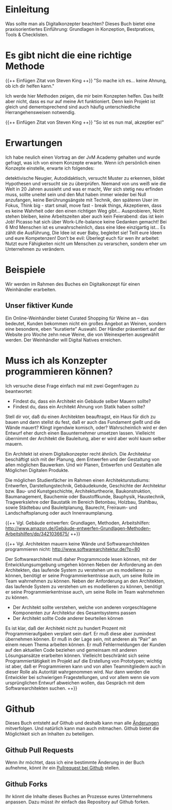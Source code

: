 # Einleitung

Was sollte man als Digitalkonzepter beachten? Dieses Buch bietet eine praxisorientiertes Einführung: Grundlagen in Konzeption, Bestpratices, Tools & Checklisten.

# Es gibt nicht die eine richtige Methode
{{++ Einfügen Zitat von Steven King ++}}
"So mache ich es... keine Ahnung, ob ich dir helfen kann."

Ich werde hier Methoden zeigen, die mir beim Konzepten helfen. Das heißt aber nicht, dass es nur auf meine Art funktioniert. Denn kein Projekt ist gleich und dementsprechend sind auch häufig unterschiedliche Herrangehensweisen notwendig. 

{{++ Einfügen Zitat von Steven King ++}}
"So ist es nun mal, akzeptier es!"

# Erwartungen
Ich habe neulich einen Vortrag an der JvM Academy gehalten und wurde gefragt, was ich von einem Konzepte erwarte. Wenn ich persönlich einen Konzepte einstelle, erwarte ich folgendes:

detektivische Neugier, Autodidaktisch, versucht Muster zu erkennen, bildet Hypothesen und versucht sie zu überprüfen. Niemand von uns weiß wie die Welt in 20 Jahren aussieht und was er macht, Wer sich stetig neu erfinden muss, sollte uneitel sein und den Mut haben immer wieder bei Null anzufangen, 
keine Berührungsängste mit Technik, den späteren User im Fokus, Think big - start small, move fast - break things, Akzeptieren, dass es keine Wahrheit oder den einen richtigen Weg gibt… Ausprobieren, Nicht stehen bleiben, keine Arbeitszeiten aber auch kein Feierabend: das ist kein Job! Picasso hat sich über Work-Life-balance keine Gedanken gemacht!  Bei 6 Mrd Menschen ist es unwahrscheinlich, dass eine Idee einzigartig ist… Es zählt die Ausführung, Die Idee ist euer Baby, begleitet sie!
Teilt eure Ideen und eure Kompetenzen!
Don’t be evil: Überlegt euch für wen ihr arbeitet: Nutzt eure Fähigkeiten nicht um Menschen zu verarschen, sondern eher um Unternehmen zu verändern.

# Beispiele
Wir werden im Rahmen des Buches ein Digitalkonzept für einen Weinhändler erarbeiten. 

## Unser fiktiver Kunde 
Ein Online-Weinhändler bietet Curated Shopping für Weine an – das bedeutet, Kunden bekommen nicht ein großes Angebot an Weinen, sondern eine besondere, eben “kuratierte” Auswahl. Der Händler präsentiert auf der Website pro Woche zehn neue Weine, die von Weinexperten ausgewählt werden. Der Weinhändler will Digital Natives erreichen. 

# Muss ich als Konzepter programmieren können?
Ich versuche diese Frage einfach mal mit zwei Gegenfragen zu beantwortet: 
- Findest du, dass ein Architekt ein Gebäude selber Mauern sollte? 
- Findest du, dass ein Architekt Ahnung von Statik haben sollte?

Stell dir vor, daß du einen Architekten beauftragst, ein Haus für dich zu bauen und dann stellst du fest, daß er auch das Fundament gießt und die Wände mauert? Klingt irgendwie komisch, oder? Wahrscheinlich wird er den Entwurf eher durch einen Bauunternehmer umsetzen lassen.  Vielleicht übernimmt der Architekt die Bauleitung, aber er wird aber wohl kaum selber mauern.

Ein Architekt ist einem Digitalkonzepter recht ähnlich. Die Architektur beschäftigt sich mit der Planung, dem Entwerfen und der Gestaltung von allen möglichen Bauwerken. Und wir Planen, Entwerfen und Gestalten alle Möglichen Digitalen Produkte.

Die möglichen Studienfächer im Rahmen einen Architekturstudiums: Entwerfen, Darstellungstechnik, Gebäudekunde, Geschichte der Architektur bzw. Bau- und Kunstgeschichte, Architekturtheorie, Baukonstruktion, Baumanagement, Bauchemie oder Baustoffkunde, Bauphysik, Haustechnik, Tragwerkslehre oder Baustatik im Bereich Betonbau, Holzbau, Stahlbau, sowie Städtebau und Bauleitplanung, Baurecht, Freiraum- und Landschaftsplanung oder auch Innenraumplanung.

{{++ Vgl. Gebäude entwerfen: Grundlagen, Methoden, Arbeitshilfen: http://www.amazon.de/Gebäude-entwerfen-Grundlagen-Methoden-Arbeitshilfen/dp/3421036675/ ++}}

{{++ Vgl. Architekten mauern keine Wände und Softwarearchitekten programmieren nicht: http://www.softwarearchitektur.de/?p=80

Der Softwarearchitekt muß daher Programmcode lesen können, mit der Entwicklungsumgebung umgehen können
Neben der Anforderung an den Architekten, das laufende System zu verstehen um es modellieren zu können, benötigt er seine Programmierkentnisse auch, um seine Rolle im Team wahrnehmen zu können.
Neben der Anforderung an den Architekten, das laufende System zu verstehen um es modellieren zu können, benötigt er seine Programmierkentnisse auch, um seine Rolle im Team wahrnehmen zu können.


- Der Architekt sollte verstehen, welche von anderen vorgeschlagene Komponenten zur Architektur des Gesamtsystems passen
- Der Architekt sollte Code anderer beurteilen können

Es ist klar, daß der Architekt nicht zu hundert Prozent mit Programmieraufgaben verplant sein darf. Er muß diese aber zumindest übernehmen können. Er muß in der Lage sein, mit anderen als “Pair” an einem neuen Thema arbeiten können. Er muß Fehlermeldungen der Kunden auf den aktuellen Code beziehen und gemeinsam mit anderen Lösungsansätze erarbeiten können. Vielleicht beschränkt sich seine Programmiertätigkeit im Projekt auf die Erstellung von Prototypen; wichtig ist aber, daß er Programmieren kann und von allen Teammitgliedern auch in dieser Rolle als Autorität wahrgenommen wird. Nur dann werden die Entwickler bei schwierigen Fragestellungen, und vor allem wenn sie vom ursprünglichen Entwurf abweichen wollen, das Gespräch mit dem Softwarearchitekten suchen. 
++}}

# Github
Dieses Buch entsteht auf Github und deshalb kann man alle [Änderungen](https://github.com/jonas28/digitalkonzept/commits/master) mitverfolgen.
Und natürlich kann man auch mitmachen. Github bietet die Möglichkeit sich an Inhalten zu beteiligen.

## Github Pull Requests
Wenn ihr möchtet, dass ich eine bestimmte Änderung in der Buch aufnehme, könnt ihr ein [Pullrequest bei Github](https://github.com/jonas28/digitalkonzept/pulls) stellen.

## Github Forks
Ihr könnt die Inhalte dieses Buches an Prozesse eures Unternehmens anpassen. Dazu müsst ihr einfach das Repository auf Github forken.
